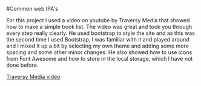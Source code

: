 #Common web IPA's

For this project I used a video on youtube by Traversy Media that showed how to make a simple book list. The video was great and took you through every step really clearly. He used bootstrap to style the site and as this was the second time I used Bootstrap, I was familiar with it and played around and I mixed it up a bit by selecting my own theme and adding some more spacing and some other minor changes. He also showed how to use icons from Font Awesome and how to store in the local storage, which I have not done before.

[Traversy Media video](https://www.youtube.com/watch?v=JaMCxVWtW58)